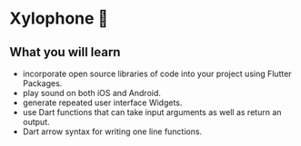 # Xylophone 🎹

## What you will learn

- incorporate open source libraries of code into your project using Flutter Packages.
- play sound on both iOS and Android.
- generate repeated user interface Widgets.
- use Dart functions that can take input arguments as well as return an output.
- Dart arrow syntax for writing one line functions.
